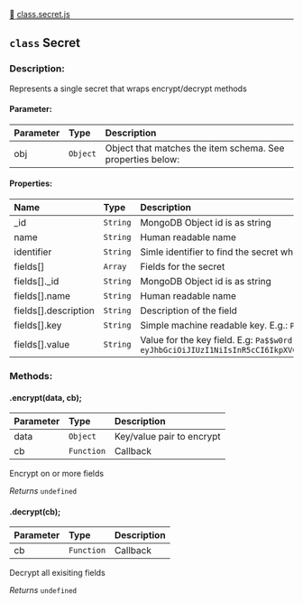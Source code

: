 <div class="mb-0">
    🔗 <a class="source-code" target="_blank"
        href="https://github.com/OpenHausIO/backend/blob/dev&#x2F;components&#x2F;vault&#x2F;class.secret.js">class.secret.js</a>
</div>
<hr style="margin: 0 !important" />

<!-- CLASS -->

<!-- GENERAL -->
## `class` Secret 
### Description:

Represents a single secret that wraps encrypt/decrypt methods

<!-- GENERAL -->

<!-- PARAMETER -->
#### Parameter:
| Parameter | Type       | Description    |
| :-------- | :--------- |:------------- |
| obj | `Object` |  Object that matches the item schema. See properties below: |
<!-- PARAMETER -->

<!-- PROPERTIES -->
#### Properties:
| Name | Type | Description |
| :---- | :-------- | :----------- |
| _id | `String` | MongoDB Object id is as string |
| name | `String` | Human readable name |
| identifier | `String` | Simle identifier to find the secret when you need it |
| fields[] | `Array` | Fields for the secret |
| fields[]._id | `String` | MongoDB Object id is as string |
| fields[].name | `String` | Human readable name |
| fields[].description | `String` | Description of the field |
| fields[].key | `String` | Simple machine readable key. E.g.: ```PASSWORD``` or ```TOKEN``` |
| fields[].value | `String` | Value for the key field. E.g: ```Pa$$w0rd``` or ```eyJhbGciOiJIUzI1NiIsInR5cCI6IkpXVCJ9.eyJzdWIiOiIxMjM0NTY3ODkwIiwibmFtZSI6IkpvaG4gRG9lIiwiaWF0IjoxNTE2MjM5MDIyfQ.SflKxwRJSMeKKF2QT4fwpMeJf36POk6yJV_adQssw5c``` |
<!-- PROPERTIES -->

<!-- EVENTS -->
<!-- EVENTS -->

<!-- EXAMPLES -->
<!-- EXAMPLES -->

<!-- LINKS -->
<!-- LINKS -->

<!-- CLASS -->



<!-- METHODS -->
### Methods:
####  .encrypt(data, cb);  

| Parameter | Type       | Description    |
| :-------- | :--------- |:------------- |
| data | `Object` |  Key/value pair to encrypt |
| cb | `Function` |  Callback |


Encrypt on or more fields


*Returns*   `undefined`   


<!-- LINKS -->
<!-- LINKS -->

####  .decrypt(cb);  

| Parameter | Type       | Description    |
| :-------- | :--------- |:------------- |
| cb | `Function` |  Callback |


Decrypt all exisiting fields


*Returns*   `undefined`   


<!-- LINKS -->
<!-- LINKS -->

<!-- METHODS -->



<!-- DESCRIPTION -->
<!-- DESCRIPTION -->